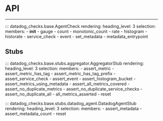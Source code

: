 # API

-----

::: datadog_checks.base.AgentCheck
    rendering:
      heading_level: 3
    selection:
      members:
        - __init__
        - gauge
        - count
        - monotonic_count
        - rate
        - histogram
        - historate
        - service_check
        - event
        - set_metadata
        - metadata_entrypoint

## Stubs

::: datadog_checks.base.stubs.aggregator.AggregatorStub
    rendering:
      heading_level: 3
    selection:
      members:
        - assert_metric
        - assert_metric_has_tag
        - assert_metric_has_tag_prefix
        - assert_service_check
        - assert_event
        - assert_histogram_bucket
        - assert_metrics_using_metadata
        - assert_all_metrics_covered
        - assert_no_duplicate_metrics
        - assert_no_duplicate_service_checks
        - assert_no_duplicate_all
        - all_metrics_asserted
        - reset

::: datadog_checks.base.stubs.datadog_agent.DatadogAgentStub
    rendering:
      heading_level: 3
    selection:
      members:
        - assert_metadata
        - assert_metadata_count
        - reset

